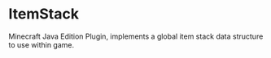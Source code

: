 # ItemStack
Minecraft Java Edition Plugin, implements a global item stack data structure to use within game.
